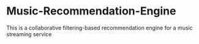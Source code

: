 # Music-Recommendation-Engine
This is a collaborative filtering-based recommendation engine for a music streaming service
